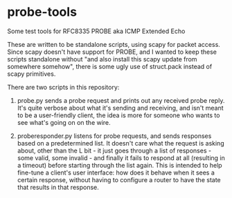 # probe-tools
Some test tools for RFC8335 PROBE aka ICMP Extended Echo

These are written to be standalone scripts, using scapy for packet
access.  Since scapy doesn't have support for PROBE, and I wanted
to keep these scripts standalone without "and also install this
scapy update from somewhere somehow", there is some ugly use of
struct.pack instead of scapy primitives.

There are two scripts in this repository:

1. probe.py sends a probe request and prints out any received
   probe reply.  It's quite verbose about what it's sending and
   receiving, and isn't meant to be a user-friendly client, the
   idea is more for someone who wants to see what's going on on
   the wire.

2. proberesponder.py listens for probe requests, and sends responses
   based on a predetermined list.  It doesn't care what the request
   is asking about, other than the L bit - it just goes through a list
   of responses - some valid, some invalid - and finally it fails
   to respond at all (resulting in a timeout) before starting through
   the list again.  This is intended to help fine-tune a client's
   user interface: how does it behave when it sees a certain response,
   without having to configure a router to have the state that results
   in that response.
